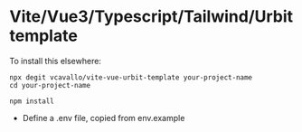 # Vite/Vue3/Typescript/Tailwind/Urbit template

To install this elsewhere:

```
npx degit vcavallo/vite-vue-urbit-template your-project-name
cd your-project-name

npm install
```

- Define a .env file, copied from env.example
